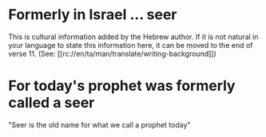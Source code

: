 # Formerly in Israel ... seer

This is cultural information added by the Hebrew author. If it is not natural in your language to state this information here, it can be moved to the end of verse 11. (See: [[rc://en/ta/man/translate/writing-background]])

# For today's prophet was formerly called a seer

"Seer is the old name for what we call a prophet today"

